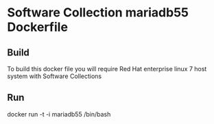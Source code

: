 Software Collection mariadb55 Dockerfile
===============

Build
-----
To build this docker file you will require Red Hat enterprise linux 7 host system with Software Collections

Run
-----
docker run -t -i mariadb55 /bin/bash
